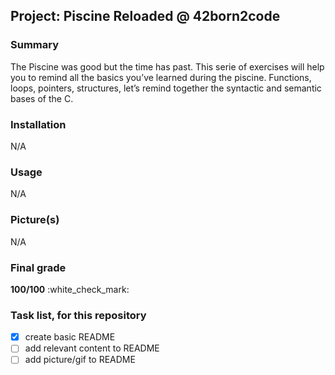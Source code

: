## Project: Piscine Reloaded @ 42born2code

### Summary
The Piscine was good but the time has past.
This serie of exercises will help you to remind all the basics you’ve learned during the piscine.
Functions, loops, pointers, structures, let’s remind together the syntactic and semantic bases of the C.

### Installation
N/A

### Usage
N/A

### Picture(s)
N/A

### Final grade
**100/100** :white\_check\_mark:

### Task list, for this repository
- [x] create basic README
- [ ] add relevant content to README
- [ ] add picture/gif to README
